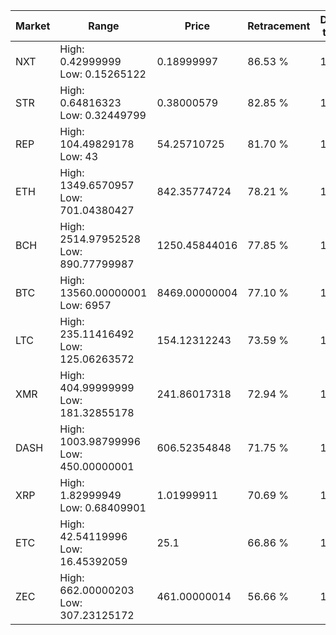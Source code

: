 | Market | Range | Price| Retracement | Doubles to 50% |
| --- | --- | --- | --- | --- |
| NXT | High: 0.42999999<br />Low: 0.15265122 | 0.18999997 | 86.53 % | 1.53 |
| STR | High: 0.64816323<br />Low: 0.32449799 | 0.38000579 | 82.85 % | 1.28 |
| REP | High: 104.49829178<br />Low: 43 | 54.25710725 | 81.70 % | 1.36 |
| ETH | High: 1349.6570957<br />Low: 701.04380427 | 842.35774724 | 78.21 % | 1.22 |
| BCH | High: 2514.97952528<br />Low: 890.77799987 | 1250.45844016 | 77.85 % | 1.36 |
| BTC | High: 13560.00000001<br />Low: 6957 | 8469.00000004 | 77.10 % | 1.21 |
| LTC | High: 235.11416492<br />Low: 125.06263572 | 154.12312243 | 73.59 % | 1.17 |
| XMR | High: 404.99999999<br />Low: 181.32855178 | 241.86017318 | 72.94 % | 1.21 |
| DASH | High: 1003.98799996<br />Low: 450.00000001 | 606.52354848 | 71.75 % | 1.20 |
| XRP | High: 1.82999949<br />Low: 0.68409901 | 1.01999911 | 70.69 % | 1.23 |
| ETC | High: 42.54119996<br />Low: 16.45392059 | 25.1 | 66.86 % | 1.18 |
| ZEC | High: 662.00000203<br />Low: 307.23125172 | 461.00000014 | 56.66 % | 1.05 |
